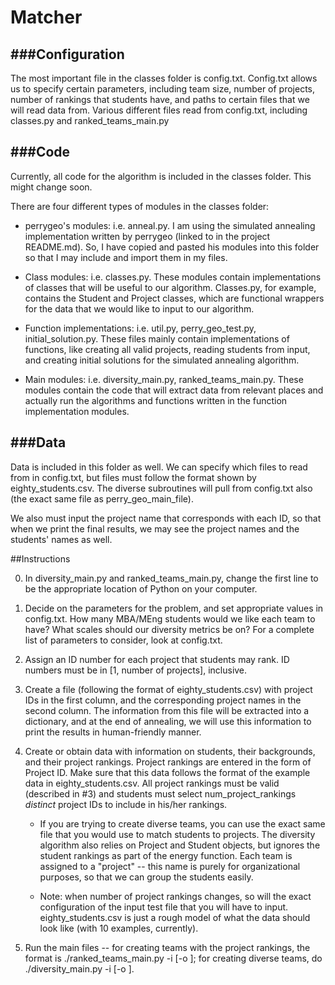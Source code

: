 Matcher
==================


###Configuration
--------------
The most important file in the classes folder is config.txt. Config.txt allows us to specify certain parameters, including team size, number of projects, number of rankings that students have, and paths to certain files that we will read data from. Various different files read from config.txt, including classes.py and ranked_teams_main.py

###Code
-----

Currently, all code for the algorithm is included in the classes folder. This might change soon.

There are four different types of modules in the classes folder:

* perrygeo's modules: i.e. anneal.py. I am using the simulated annealing implementation written by perrygeo (linked to in the project README.md). So, I have copied and pasted his modules into this folder so that I may include and import them in my files.

* Class modules: i.e. classes.py. These modules contain implementations of classes that will be useful to our algorithm. Classes.py, for example, contains the Student and Project classes, which are functional wrappers for the data that we would like to input to our algorithm.

* Function implementations: i.e. util.py, perry_geo_test.py, initial_solution.py. These files mainly contain implementations of functions, like creating all valid projects, reading students from input, and creating initial solutions for the simulated annealing algorithm.

* Main modules: i.e. diversity_main.py, ranked_teams_main.py. These modules contain the code that will extract data from relevant places and actually run the algorithms and functions written in the function implementation modules.


###Data
-----

Data is included in this folder as well. We can specify which files to read from in config.txt, but files must follow the format shown by eighty_students.csv. The diverse subroutines will pull from config.txt also (the exact same file as perry_geo_main_file). 

We also must input the project name that corresponds with each ID, so that when we print the final results, we may see the project names and the students' names as well.

##Instructions

0. In diversity_main.py and ranked_teams_main.py, change the first line to be the appropriate location of Python on your computer.

1. Decide on the parameters for the problem, and set appropriate values in config.txt. How many MBA/MEng students would we like each team to have? What scales should our diversity metrics be on? For a complete list of parameters to consider, look at config.txt.

2. Assign an ID number for each project that students may rank. ID numbers must be in [1, number of projects], inclusive. 

3. Create a file (following the format of eighty_students.csv) with project IDs in the first column, and the corresponding project names in the second column. The information from this file will be extracted into a dictionary, and at the end of annealing, we will use this information to print the results in human-friendly manner.

4. Create or obtain data with information on students, their backgrounds, and their project rankings. Project rankings are entered in the form of Project ID. Make sure that this data follows the format of the example data in eighty_students.csv. All project rankings must be valid (described in #3) and students must select num_project_rankings *distinct* project IDs to include in his/her rankings.

	* If you are trying to create diverse teams, you can use the exact same file that you would use to match students to projects. The diversity algorithm also relies on Project and Student objects, but ignores the student rankings as part of the energy function. Each team is assigned to a "project" -- this name is purely for organizational purposes, so that we can group the students easily.

	* Note: when number of project rankings changes, so will the exact configuration of the input test file that you will have to input. eighty_students.csv is just a rough model of what the data should look like (with 10 examples, currently).

5. Run the main files -- for creating teams with the project rankings, the format is ./ranked_teams_main.py -i <inputfile> [-o <outputfile>]; for creating diverse teams, do ./diversity_main.py -i <inputfile> [-o <outputfile>].  


